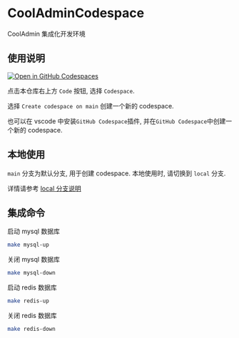 # CoolAdminCodespace

CoolAdmin 集成化开发环境

## 使用说明

[![Open in GitHub Codespaces](https://github.com/codespaces/badge.svg)](https://github.com/codespaces/new?hide_repo_select=true&ref=main&repo=530035709)

点击本仓库右上方 `Code` 按钮, 选择 `Codespace`.

选择 `Create codespace on main` 创建一个新的 codespace.

也可以在 vscode 中安装`GitHub Codespace`插件, 并在`GitHub Codespace`中创建一个新的 codespace.

## 本地使用

`main` 分支为默认分支, 用于创建 codespace. 本地使用时, 请切换到 `local` 分支.

详情请参考 [local 分支说明](https://github.com/cool-team-official/cool-admin-codespace/tree/local)

## 集成命令

启动 mysql 数据库

```bash
make mysql-up
```

关闭 mysql 数据库

```bash
make mysql-down
```

启动 redis 数据库

```bash
make redis-up
```

关闭 redis 数据库

```bash
make redis-down
```
